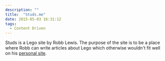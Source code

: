 ```yaml
---
description: ""
title:  "Studs.me"
date: 2015-05-03 16:31:12
tags:
  - Content Driven
---
```


Studs is a Lego site by Robb Lewis. The purpose of the site is to be a place where Robb can write articles about Lego which otherwise wouldn't fit well on his [personal site](http://robblewis.me/blog/).
